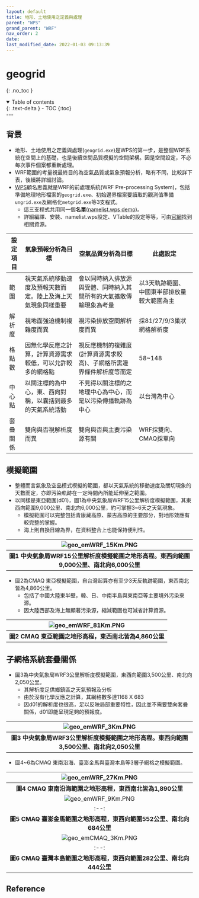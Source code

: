 ```yaml
---
layout: default
title: 地形、土地使用之定義與處理
parent: "WPS"
grand_parent: "WRF"
nav_order: 2
date:               
last_modified_date: 2022-01-03 09:13:39
---
```


# geogrid

{: .no_toc }

<details open markdown="block">
  <summary>
    Table of contents
  </summary>
  {: .text-delta }
- TOC
{:toc}
</details>
---

## 背景
- 地形、土地使用之定義與處理(`geogrid.exe`)是WPS的第一步，是整個WRF系統在空間上的基礎，也是後續空間品質模擬的空間架構。因是空間設定，不必每次事件個案都重新處理。
- WRF範圍的考量視最終目的為空氣品質或氣象預報分析，略有不同，比較詳下表，後續將詳細討論。
- [WPS](https://github.com/wrf-model/WPS)顧名思義就是WRF的前處理系統(WRF Pre-processing System)，包括準備地理地形檔案的`geogrid.exe`、初始邊界檔案要讀取的觀測值準備`ungrid.exe`及網格化`metgrid.exe`等3支程式。
  - 這三支程式共用同一個**名單**([namelist.wps demo](http://homepages.see.leeds.ac.uk/~lecag/wiser/namelist.wps.pdf))。
  - 詳細編譯、安裝、namelist.wps設定、VTable的設定等等，可由[官網](https://github.com/wrf-model/WPS)找到相關資源。

|設定項目|氣象預報分析為目標|空氣品質分析為目標|此處設定|
|----|----|----|----|
|範圍|視天氣系統移動速度及預報天數而定。陸上及海上天氣現象同樣重要|會以同時納入排放源與受體、同時納入其間所有的大氣擴散傳輸現象為考量|以3天軌跡範圍、中國東半部排放量較大範圍為主|
|解析度|視地面強迫機制複雜度而異|視污染排放空間解析度而異|採81/27/9/3巢狀網格解析度|
|格點數|因無化學反應之計算，計算資源需求較低，可以允許較多的網格點|視反應機制的複雜度(計算資源需求較高)、子網格所需邊界條件解析度等而定|58~148|
|中心點|以關注標的為中心，東、西向對稱，以囊括到最多的天氣系統活動|不見得以關注標的之地理中心為中心，而是以污染傳播軌跡為中心|以台灣為中心|
|套疊關係|雙向與否視解析度而異|雙向與否與主要污染源有關|WRF採雙向、CMAQ採單向|


## 模擬範圍
- 整體而言氣象及空品模式模擬的範圍，都以天氣系統的移動速度及關切現象的天數而定，亦即污染軌跡在一定時間內所能延伸至之範圍。
- 以同樣是東亞範圍(d01)，圖1為中央氣象局WRF15公里解析度模擬範圍，其東西向範圍9,000公里、南北向6,000公里，約可掌握3~6天之天氣現象。
  - 模擬範圍可以完整包括青康藏高原、蒙古高原的主要部分，對地形效應有較完整的掌握。
  - 海上則自換日線為界，在資料整合上也能保持便利性。

| ![geo_emWRF_15Km.PNG](https://github.com/sinotec2/Focus-on-Air-Quality/raw/main/assets/images/geo_emWRF_15Km.PNG) |
|:--:|
| <b>圖1 中央氣象局WRF15公里解析度模擬範圍之地形高程。東西向範圍9,000公里、南北向6,000公里</b>|
  
- 圖2為CMAQ 東亞模擬範圍，自台灣起算亦有至少3天反軌跡範圍，東西南北皆為4,860公里。
  - 包括了中國大陸東半壁，韓、日、中南半島與東南亞等主要境外污染來源。
  - 因大陸西部及海上無顯著污染源，縮減範圍也可減省計算資源。

| ![geo_emWRF_81Km.PNG](https://github.com/sinotec2/Focus-on-Air-Quality/raw/main/assets/images/geo_emWRF_81Km.PNG) |
|:--:|
| <b>圖2 CMAQ 東亞範圍之地形高程，東西南北皆為4,860公里</b>|

## 子網格系統套疊關係
- 圖3為中央氣象局WRF3公里解析度模擬範圍，東西向範圍3,500公里、南北向2,050公里。
  - 其解析度足供鄉鎮區之天氣預報及分析
  - 由於沒有化學反應之計算，其網格數多達1168 X 683
  - 因d01的解析度也很高，足以反映局部重要特性，因此並不需要雙向套疊關係，d01即能呈現足夠的預報度。

| ![geo_emWRF_3Km.PNG](https://github.com/sinotec2/Focus-on-Air-Quality/raw/main/assets/images/geo_emWRF_3Km.PNG) |
|:--:|
| <b>圖3 中央氣象局WRF3公里解析度模擬範圍之地形高程。東西向範圍3,500公里、南北向2,050公里</b>|
  
- 圖4~6為CMAQ 東南沿海、臺澎金馬與臺灣本島等3層子網格之模擬範圍。
  
| ![geo_emWRF_27Km.PNG](https://github.com/sinotec2/Focus-on-Air-Quality/raw/main/assets/images/geo_emWRF_27Km.PNG) |
|:--:|
| <b>圖4 CMAQ 東南沿海範圍之地形高程，東西南北皆為1,890公里</b>|
| ![geo_emWRF_9Km.PNG](https://github.com/sinotec2/Focus-on-Air-Quality/raw/main/assets/images/geo_emWRF_9Km.PNG) |
|:--:|
| <b>圖5 CMAQ 臺澎金馬範圍之地形高程，東西向範圍552公里、南北向684公里</b>|
| ![geo_emCMAQ_3Km.PNG](https://github.com/sinotec2/Focus-on-Air-Quality/raw/main/assets/images/geo_emCMAQ_3Km.PNG) |
|:--:|
| <b>圖6 CMAQ 臺灣本島範圍之地形高程，東西向範圍282公里、南北向444公里</b>|
## Reference

